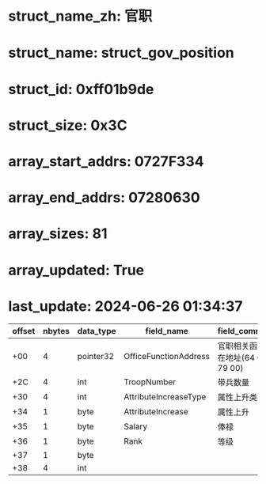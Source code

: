 # struct_name_zh: 官职
# struct_name: struct_gov_position
# struct_id: 0xff01b9de
# struct_size: 0x3C
# array_start_addrs: 0727F334
# array_end_addrs: 07280630
# array_sizes: 81
# array_updated: True
# last_update: 2024-06-26 01:34:37

| offset | nbytes | data_type | field_name            | field_comment                     |
| ------ | ------ | --------- | --------------------- | --------------------------------- |
| +00    | 4      | pointer32 | OfficeFunctionAddress | 官职相关函数所在地址(64 C8 79 00) |
| +2C    | 4      | int       | TroopNumber           | 带兵数量                          |
| +30    | 4      | int       | AttributeIncreaseType | 属性上升类型                      |
| +34    | 1      | byte      | AttributeIncrease     | 属性上升                          |
| +35    | 1      | byte      | Salary                | 俸禄                              |
| +36    | 1      | byte      | Rank                  | 等级                              |
| +37    | 1      | byte      |                       |                                   |
| +38    | 4      | int       |                       |                                   |

